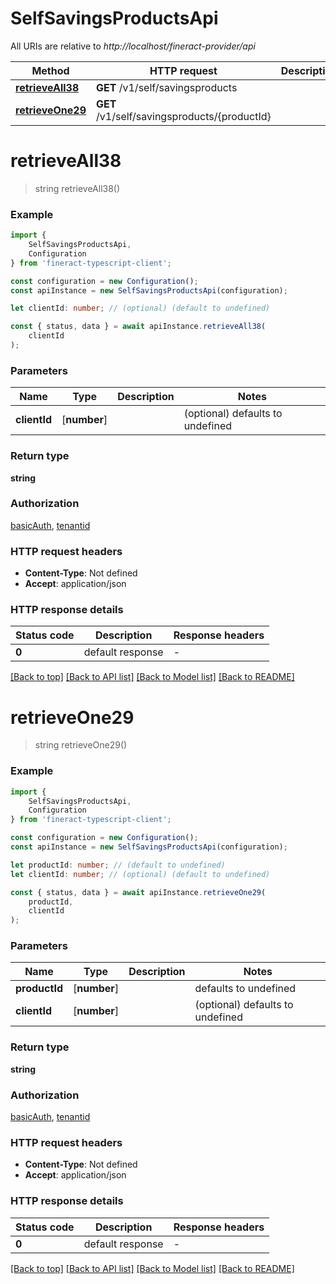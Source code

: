 # SelfSavingsProductsApi

All URIs are relative to *http://localhost/fineract-provider/api*

|Method | HTTP request | Description|
|------------- | ------------- | -------------|
|[**retrieveAll38**](#retrieveall38) | **GET** /v1/self/savingsproducts | |
|[**retrieveOne29**](#retrieveone29) | **GET** /v1/self/savingsproducts/{productId} | |

# **retrieveAll38**
> string retrieveAll38()


### Example

```typescript
import {
    SelfSavingsProductsApi,
    Configuration
} from 'fineract-typescript-client';

const configuration = new Configuration();
const apiInstance = new SelfSavingsProductsApi(configuration);

let clientId: number; // (optional) (default to undefined)

const { status, data } = await apiInstance.retrieveAll38(
    clientId
);
```

### Parameters

|Name | Type | Description  | Notes|
|------------- | ------------- | ------------- | -------------|
| **clientId** | [**number**] |  | (optional) defaults to undefined|


### Return type

**string**

### Authorization

[basicAuth](../README.md#basicAuth), [tenantid](../README.md#tenantid)

### HTTP request headers

 - **Content-Type**: Not defined
 - **Accept**: application/json


### HTTP response details
| Status code | Description | Response headers |
|-------------|-------------|------------------|
|**0** | default response |  -  |

[[Back to top]](#) [[Back to API list]](../README.md#documentation-for-api-endpoints) [[Back to Model list]](../README.md#documentation-for-models) [[Back to README]](../README.md)

# **retrieveOne29**
> string retrieveOne29()


### Example

```typescript
import {
    SelfSavingsProductsApi,
    Configuration
} from 'fineract-typescript-client';

const configuration = new Configuration();
const apiInstance = new SelfSavingsProductsApi(configuration);

let productId: number; // (default to undefined)
let clientId: number; // (optional) (default to undefined)

const { status, data } = await apiInstance.retrieveOne29(
    productId,
    clientId
);
```

### Parameters

|Name | Type | Description  | Notes|
|------------- | ------------- | ------------- | -------------|
| **productId** | [**number**] |  | defaults to undefined|
| **clientId** | [**number**] |  | (optional) defaults to undefined|


### Return type

**string**

### Authorization

[basicAuth](../README.md#basicAuth), [tenantid](../README.md#tenantid)

### HTTP request headers

 - **Content-Type**: Not defined
 - **Accept**: application/json


### HTTP response details
| Status code | Description | Response headers |
|-------------|-------------|------------------|
|**0** | default response |  -  |

[[Back to top]](#) [[Back to API list]](../README.md#documentation-for-api-endpoints) [[Back to Model list]](../README.md#documentation-for-models) [[Back to README]](../README.md)

